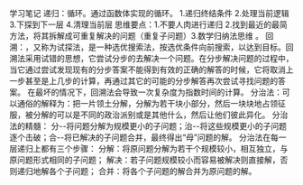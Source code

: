 学习笔记
递归：循环。通过函数体实现的循环。
1.递归终结条件 2.处理当前逻辑  3.下探到下一层  4.清理当前层
思维要点：1.不要人肉进行递归 2.找到最近的最简方法，将其拆解成可重复解决的问题（重复子问题）3.数学归纳法思维 。
回溯：，又称为试探法，是一种选优搜索法，按选优条件向前搜索，以达到目标。回溯法采用试错的思想，它尝试分步的去解决一个问题。在分步解决问题的过程中，当它通过尝试发现现有的分步答案不能得到有效的正确的解答的时候，它将取消上一步甚至是上几步的计算，再通过其它的可能的分步解答再次尝试寻找问题的答案。
在最坏的情况下，回溯法会导致一次复杂度为指数时间的计算。
分治法：可以通俗的解释为：把一片领土分解，分解为若干块小部分，然后一块块地占领征服，被分解的可以是不同的政治派别或是其他什么，然后让他们彼此异化。
分治法的精髓：
分--将问题分解为规模更小的子问题；治--将这些规模更小的子问题逐个击破；合--将已解决的子问题合并，最终得出“母”问题的解。
分治法在每一层递归上都有三个步骤：
分解：将原问题分解为若干个规模较小，相互独立，与原问题形式相同的子问题；
解决：若子问题规模较小而容易被解决则直接解，否则递归地解各个子问题；
合并：将各个子问题的解合并为原问题的解。